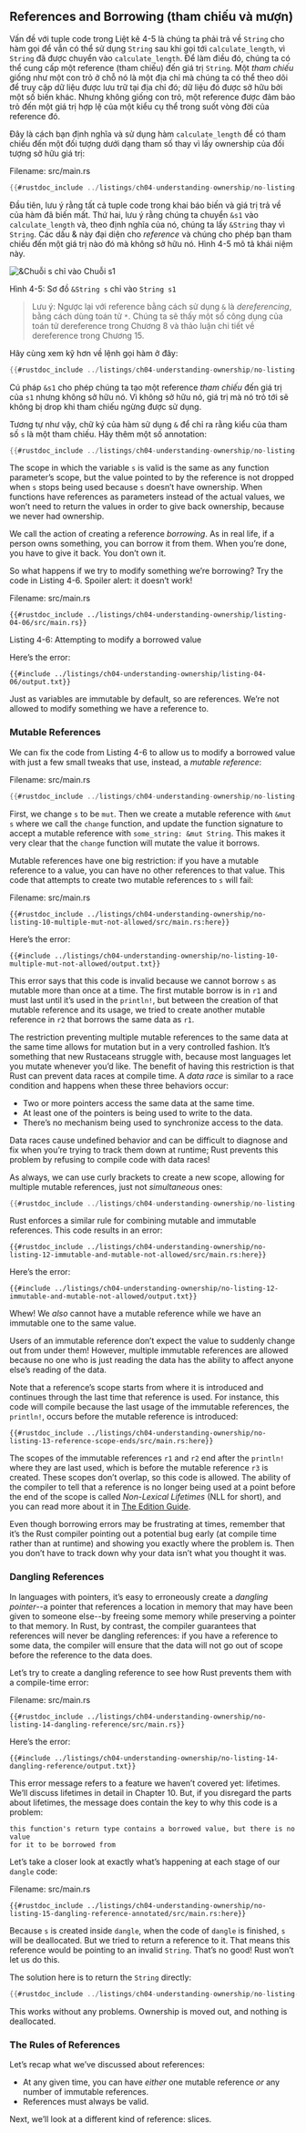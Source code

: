 <a id="references-and-borrowing"></a>
## References and Borrowing (tham chiếu và mượn)

Vấn đề với tuple code trong Liệt kê 4-5 là chúng ta phải trả về
`String` cho hàm gọi để vẫn có thể sử dụng `String` sau khi gọi 
tới `calculate_length`, vì `String` đã được chuyển vào
`calculate_length`. Để làm điều đó, chúng ta có thể cung cấp một reference (tham chiếu)
đến giá trị `String`.
Một *tham chiếu* giống như một con trỏ ở chỗ nó là một địa chỉ mà chúng ta có thể theo dõi để truy cập
dữ liệu được lưu trữ tại địa chỉ đó; dữ liệu đó được sở hữu bởi một số biến khác.
Nhưng không giống con trỏ, một reference được đảm bảo trỏ đến một giá trị hợp lệ của một
kiểu cụ thể trong suốt vòng đời của reference đó.

Đây là cách bạn định nghĩa và sử dụng hàm `calculate_length` để
có tham chiếu đến một đối tượng dưới dạng tham số thay vì lấy ownership của đối tượng
sở hữu giá trị:

<span class="filename">Filename: src/main.rs</span>

```rust
{{#rustdoc_include ../listings/ch04-understanding-ownership/no-listing-07-reference/src/main.rs:all}}
```

Đầu tiên, lưu ý rằng tất cả tuple code trong khai báo biến và
giá trị trả về của hàm đã biến mất. Thứ hai, lưu ý rằng chúng ta chuyển `&s1` vào
`calculate_length` và, theo định nghĩa của nó, chúng ta lấy `&String` thay vì
`String`. Các dấu & này đại diện cho *reference* và chúng cho phép bạn tham chiếu
đến một giá trị nào đó mà không sở hữu nó. Hình 4-5 mô tả khái niệm này.

<img alt="&amp;Chuỗi s chỉ vào Chuỗi s1" src="img/trpl04-05.svg" class="center" />

<span class="caption">Hình 4-5: Sơ đồ `&String s` chỉ vào `String
s1`</span>

> Lưu ý: Ngược lại với reference bằng cách sử dụng `&` là *dereferencing*, bằng cách
> dùng toán tử `*`. Chúng ta sẽ thấy một số công dụng của
> toán tử dereference trong Chương 8 và thảo luận chi tiết về dereference trong
> Chương 15.

Hãy cùng xem kỹ hơn về lệnh gọi hàm ở đây:

```rust
{{#rustdoc_include ../listings/ch04-understanding-ownership/no-listing-07-reference/src/main.rs:here}}
```

Cú pháp `&s1` cho phép chúng ta tạo một reference *tham chiếu* đến giá trị của `s1`
nhưng không sở hữu nó. Vì không sở hữu nó, giá trị mà nó trỏ tới sẽ
không bị drop khi tham chiếu ngừng được sử dụng.

Tương tự như vậy, chữ ký của hàm sử dụng `&` để chỉ ra rằng kiểu của
tham số `s` là một tham chiếu. Hãy thêm một số annotation:

```rust
{{#rustdoc_include ../listings/ch04-understanding-ownership/no-listing-08-reference-with-annotations/src/main.rs:here}}
```

The scope in which the variable `s` is valid is the same as any function
parameter’s scope, but the value pointed to by the reference is not dropped
when `s` stops being used because `s` doesn’t have ownership. When functions
have references as parameters instead of the actual values, we won’t need to
return the values in order to give back ownership, because we never had
ownership.

We call the action of creating a reference *borrowing*. As in real life, if a
person owns something, you can borrow it from them. When you’re done, you have
to give it back. You don’t own it.

So what happens if we try to modify something we’re borrowing? Try the code in
Listing 4-6. Spoiler alert: it doesn’t work!

<span class="filename">Filename: src/main.rs</span>

```rust,ignore,does_not_compile
{{#rustdoc_include ../listings/ch04-understanding-ownership/listing-04-06/src/main.rs}}
```

<span class="caption">Listing 4-6: Attempting to modify a borrowed value</span>

Here’s the error:

```console
{{#include ../listings/ch04-understanding-ownership/listing-04-06/output.txt}}
```

Just as variables are immutable by default, so are references. We’re not
allowed to modify something we have a reference to.

### Mutable References

We can fix the code from Listing 4-6 to allow us to modify a borrowed value
with just a few small tweaks that use, instead, a *mutable reference*:

<span class="filename">Filename: src/main.rs</span>

```rust
{{#rustdoc_include ../listings/ch04-understanding-ownership/no-listing-09-fixes-listing-04-06/src/main.rs}}
```

First, we change `s` to be `mut`. Then we create a mutable reference with `&mut
s` where we call the `change` function, and update the function signature to
accept a mutable reference with `some_string: &mut String`. This makes it very
clear that the `change` function will mutate the value it borrows.

Mutable references have one big restriction: if you have a mutable reference to
a value, you can have no other references to that value. This code that
attempts to create two mutable references to `s` will fail:

<span class="filename">Filename: src/main.rs</span>

```rust,ignore,does_not_compile
{{#rustdoc_include ../listings/ch04-understanding-ownership/no-listing-10-multiple-mut-not-allowed/src/main.rs:here}}
```

Here’s the error:

```console
{{#include ../listings/ch04-understanding-ownership/no-listing-10-multiple-mut-not-allowed/output.txt}}
```

This error says that this code is invalid because we cannot borrow `s` as
mutable more than once at a time. The first mutable borrow is in `r1` and must
last until it’s used in the `println!`, but between the creation of that
mutable reference and its usage, we tried to create another mutable reference
in `r2` that borrows the same data as `r1`.

The restriction preventing multiple mutable references to the same data at the
same time allows for mutation but in a very controlled fashion. It’s something
that new Rustaceans struggle with, because most languages let you mutate
whenever you’d like. The benefit of having this restriction is that Rust can
prevent data races at compile time. A *data race* is similar to a race
condition and happens when these three behaviors occur:

* Two or more pointers access the same data at the same time.
* At least one of the pointers is being used to write to the data.
* There’s no mechanism being used to synchronize access to the data.

Data races cause undefined behavior and can be difficult to diagnose and fix
when you’re trying to track them down at runtime; Rust prevents this problem
by refusing to compile code with data races!

As always, we can use curly brackets to create a new scope, allowing for
multiple mutable references, just not *simultaneous* ones:

```rust
{{#rustdoc_include ../listings/ch04-understanding-ownership/no-listing-11-muts-in-separate-scopes/src/main.rs:here}}
```

Rust enforces a similar rule for combining mutable and immutable references.
This code results in an error:

```rust,ignore,does_not_compile
{{#rustdoc_include ../listings/ch04-understanding-ownership/no-listing-12-immutable-and-mutable-not-allowed/src/main.rs:here}}
```

Here’s the error:

```console
{{#include ../listings/ch04-understanding-ownership/no-listing-12-immutable-and-mutable-not-allowed/output.txt}}
```

Whew! We *also* cannot have a mutable reference while we have an immutable one
to the same value.

Users of an immutable reference don’t expect the value to suddenly change out
from under them! However, multiple immutable references are allowed because no
one who is just reading the data has the ability to affect anyone else’s
reading of the data.

Note that a reference’s scope starts from where it is introduced and continues
through the last time that reference is used. For instance, this code will
compile because the last usage of the immutable references, the `println!`,
occurs before the mutable reference is introduced:

```rust,edition2021
{{#rustdoc_include ../listings/ch04-understanding-ownership/no-listing-13-reference-scope-ends/src/main.rs:here}}
```

The scopes of the immutable references `r1` and `r2` end after the `println!`
where they are last used, which is before the mutable reference `r3` is
created. These scopes don’t overlap, so this code is allowed. The ability of
the compiler to tell that a reference is no longer being used at a point before
the end of the scope is called *Non-Lexical Lifetimes* (NLL for short), and you
can read more about it in [The Edition Guide][nll].

Even though borrowing errors may be frustrating at times, remember that it’s
the Rust compiler pointing out a potential bug early (at compile time rather
than at runtime) and showing you exactly where the problem is. Then you don’t
have to track down why your data isn’t what you thought it was.

### Dangling References

In languages with pointers, it’s easy to erroneously create a *dangling
pointer*--a pointer that references a location in memory that may have been
given to someone else--by freeing some memory while preserving a pointer to
that memory. In Rust, by contrast, the compiler guarantees that references will
never be dangling references: if you have a reference to some data, the
compiler will ensure that the data will not go out of scope before the
reference to the data does.

Let’s try to create a dangling reference to see how Rust prevents them with a
compile-time error:

<span class="filename">Filename: src/main.rs</span>

```rust,ignore,does_not_compile
{{#rustdoc_include ../listings/ch04-understanding-ownership/no-listing-14-dangling-reference/src/main.rs}}
```

Here’s the error:

```console
{{#include ../listings/ch04-understanding-ownership/no-listing-14-dangling-reference/output.txt}}
```

This error message refers to a feature we haven’t covered yet: lifetimes. We’ll
discuss lifetimes in detail in Chapter 10. But, if you disregard the parts
about lifetimes, the message does contain the key to why this code is a problem:

```text
this function's return type contains a borrowed value, but there is no value
for it to be borrowed from
```

Let’s take a closer look at exactly what’s happening at each stage of our
`dangle` code:

<span class="filename">Filename: src/main.rs</span>

```rust,ignore,does_not_compile
{{#rustdoc_include ../listings/ch04-understanding-ownership/no-listing-15-dangling-reference-annotated/src/main.rs:here}}
```

Because `s` is created inside `dangle`, when the code of `dangle` is finished,
`s` will be deallocated. But we tried to return a reference to it. That means
this reference would be pointing to an invalid `String`. That’s no good! Rust
won’t let us do this.

The solution here is to return the `String` directly:

```rust
{{#rustdoc_include ../listings/ch04-understanding-ownership/no-listing-16-no-dangle/src/main.rs:here}}
```

This works without any problems. Ownership is moved out, and nothing is
deallocated.

### The Rules of References

Let’s recap what we’ve discussed about references:

* At any given time, you can have *either* one mutable reference *or* any
  number of immutable references.
* References must always be valid.

Next, we’ll look at a different kind of reference: slices.

[nll]: https://doc.rust-lang.org/edition-guide/rust-2018/ownership-and-lifetimes/non-lexical-lifetimes.html
